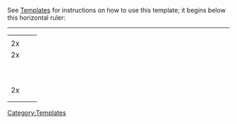 <noinclude> See [Templates](:Category:Templates.md "wikilink") for
instructions on how to use this template; it begins below this
horizontal ruler:

------------------------------------------------------------------------

</noinclude>

|     |                    |     |
|-----|--------------------|-----|
|     | <used as light>    |     |
| 2x  | <worn on finger>   |     |
| 2x  | <worn around neck> |     |
|     | <worn on body>     |     |
|     | <worn on head>     |     |
|     | <worn on legs>     |     |
|     | <worn on feet>     |     |
|     | <worn on hands>    |     |
|     | <worn on arms>     |     |
|     | <held in offhand>  |     |
|     | <worn about body>  |     |
|     | <worn about waist> |     |
| 2x  | <worn on wrist>    |     |
|     | <wielded>          |     |
|     | <held>             |     |

<noinclude></noinclude>

[Category:Templates](Category:Templates "wikilink")
